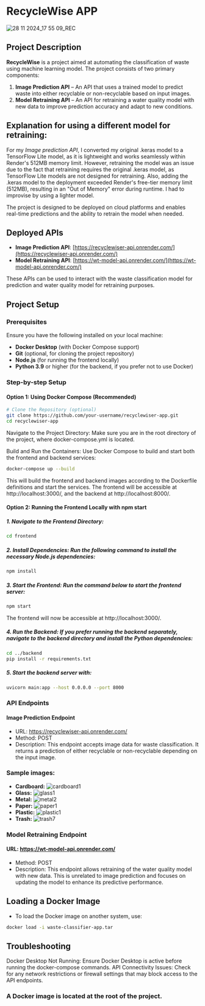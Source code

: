 # RecycleWise APP
![28 11 2024_17 55 09_REC](https://github.com/user-attachments/assets/a78fe8aa-e651-498b-8e0e-d581b3e2b50f)

## Project Description
**RecycleWise** is a project aimed at automating the classification of waste using machine learning model. The project consists of two primary components:
1. **Image Prediction API** – An API that uses a trained model to predict waste into either recyclable or non-recyclable based on input images.
2. **Model Retraining API** – An API for retraining a water quality model with new data to improve prediction accuracy and adapt to new conditions.
## Explanation for using a different model for retraining:
For my *Image prediction API*, I converted my original .keras model to a TensorFlow Lite model, as it is lightweight and works seamlessly within Render's 512MB memory limit. However, retraining the model was an issue due to the fact that retraining requires the original .keras model, as TensorFlow Lite models are not designed for retraining. Also, adding the .keras model to the deployment exceeded Render's free-tier memory limit (512MB), resulting in an "Out of Memory" error during runtime. I had to improvise by using a lighter model.

The project is designed to be deployed on cloud platforms and enables real-time predictions and the ability to retrain the model when needed.

## Deployed APIs
- **Image Prediction API**: [https://recyclewiser-api.onrender.com/](https://recyclewiser-api.onrender.com/)
- **Model Retraining API**: [https://wt-model-api.onrender.com/](https://wt-model-api.onrender.com/)

These APIs can be used to interact with the waste classification model for prediction and water quality model for retraining purposes.

## Project Setup

### Prerequisites
Ensure you have the following installed on your local machine:
- **Docker Desktop** (with Docker Compose support)
- **Git** (optional, for cloning the project repository)
- **Node.js** (for running the frontend locally)
- **Python 3.9** or higher (for the backend, if you prefer not to use Docker)

### Step-by-step Setup

#### Option 1: Using Docker Compose (Recommended)

```bash
# Clone the Repository (optional)
git clone https://github.com/your-username/recyclewiser-app.git
cd recyclewiser-app
```
Navigate to the Project Directory: Make sure you are in the root directory of the project, where docker-compose.yml is located.

Build and Run the Containers: Use Docker Compose to build and start both the frontend and backend services:

```bash
docker-compose up --build
```
This will build the frontend and backend images according to the Dockerfile definitions and start the services. The frontend will be accessible at http://localhost:3000/, and the backend at http://localhost:8000/.

#### Option 2: Running the Frontend Locally with npm start
##### 1. Navigate to the Frontend Directory:
```bash
cd frontend
```
##### 2. Install Dependencies: Run the following command to install the necessary Node.js dependencies:
```bash
npm install
```
##### 3. Start the Frontend: Run the command below to start the frontend server:
```bash
npm start
```
The frontend will now be accessible at http://localhost:3000/.

##### 4. Run the Backend: If you prefer running the backend separately, navigate to the backend directory and install the Python dependencies:
```bash
cd ../backend
pip install -r requirements.txt
```
##### 5. Start the backend server with:
```bash
uvicorn main:app --host 0.0.0.0 --port 8000
```
### API Endpoints
#### Image Prediction Endpoint
- URL: https://recyclewiser-api.onrender.com/
- Method: POST
- Description: This endpoint accepts image data for waste classification. It returns a prediction of either recyclable or non-recyclable depending on the input image.
### Sample images:

- **Cardboard:**
                                      ![cardboard1](https://github.com/user-attachments/assets/ed023837-8ecf-403f-aa7c-0ef7c5125593)
- **Glass:**
                                      ![glass1](https://github.com/user-attachments/assets/221162c8-bda8-4265-a748-930b99c66653)
- **Metal:**
                                      ![metal2](https://github.com/user-attachments/assets/2405f825-077a-48e9-be56-898cf9c5732b)
- **Paper:**
                                      ![paper1](https://github.com/user-attachments/assets/64149dfc-900f-49e2-8e80-22fe6f4d4951)
- **Plastic:**
                                      ![plastic1](https://github.com/user-attachments/assets/1e94e852-2f85-4d40-8295-c62a94428b42)
- **Trash:**
                                      ![trash7](https://github.com/user-attachments/assets/bf362575-32a0-428d-a0e4-f5c1c906027e)


### Model Retraining Endpoint
#### URL: https://wt-model-api.onrender.com/
- Method: POST
- Description: This endpoint allows retraining of the water quality model with new data. This is unrelated to image prediction and focuses on updating the model to enhance its predictive performance.

## Loading a Docker Image
- To load the Docker image on another system, use:
```bash
docker load -i waste-classifier-app.tar
```

## Troubleshooting
Docker Desktop Not Running: Ensure Docker Desktop is active before running the docker-compose commands.
API Connectivity Issues: Check for any network restrictions or firewall settings that may block access to the API endpoints.

### A Docker image is located at the root of the project.
